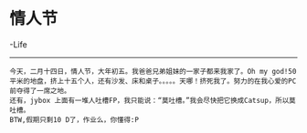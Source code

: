 # 情人节

-Life

----
    今天，二月十四日，情人节，大年初五。我爸爸兄弟姐妹的一家子都来我家了。Oh my god!50平米的地盘，挤上十五个人，还有沙发、床和桌子。。。。。天哪！挤死我了。努力的在我心爱的PC前夺得了一席之地。                       
    还有，jybox 上面有一堆人吐槽FP，我只能说：“莫吐槽。”我会尽快把它换成Catsup，所以莫吐槽。                                               
    BTW,假期只剩10 D了，作业么，你懂得:P